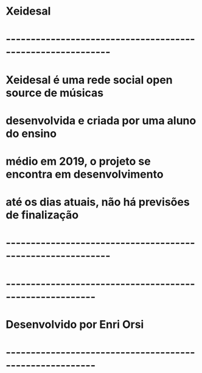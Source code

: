 # Xeidesal

# -----------------------------------------------------------
# Xeidesal é uma rede social open source de músicas
# desenvolvida e criada por uma aluno do ensino
# médio em 2019, o projeto se encontra em desenvolvimento
# até os dias atuais, não há previsões de finalização 
# -----------------------------------------------------------


# --------------------------------------------------------
# Desenvolvido por Enri Orsi
# --------------------------------------------------------
